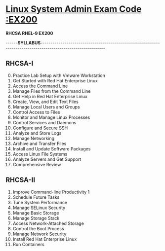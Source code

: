# <a href="https://www.redhat.com/en/services/certification/rhcsa" target="_blank "><b>Linux System Admin Exam Code :EX200 </b></a>
<b>RHCSA RHEL-9 EX200</b>

------<b>SYLLABUS</b>--------------------------------------------------------------------------------------------------------------

<b>RHCSA-I</b>
-------------------------------------------------------
0. Practice Lab Setup with Vmware Workstation
1. Get Started with Red Hat Enterprise Linux
2. Access the Command Line
3. Manage Files from the Command Line
4. Get Help in Red Hat Enterprise Linux
5. Create, View, and Edit Text Files
6. Manage Local Users and Groups
7. Control Access to Files
8. Monitor and Manage Linux Processes
9. Control Services and Daemons
10. Configure and Secure SSH
11. Analyze and Store Logs
12. Manage Networking
13. Archive and Transfer Files
14. Install and Update Software Packages
15. Access Linux File Systems
16. Analyze Servers and Get Support
17. Comprehensive Review

<b>RHCSA-II</b>
--------------------------------------------------
1. Improve Command-line Productivity 1
2. Schedule Future Tasks 
3. Tune System Performance             
4. Manage SELinux Security
5. Manage Basic Storage
6. Manage Storage Stack
7. Access Network-Attached Storage
8. Control the Boot Process
9. Manage Network Security
10. Install Red Hat Enterprise Linux
11. Run Containers
